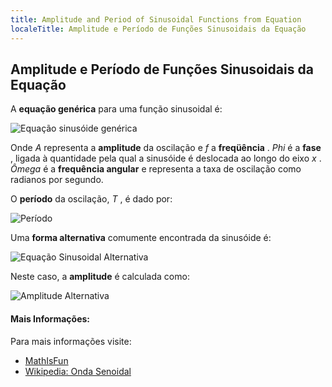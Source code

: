 ```yaml
---
title: Amplitude and Period of Sinusoidal Functions from Equation
localeTitle: Amplitude e Período de Funções Sinusoidais da Equação
---
```

## Amplitude e Período de Funções Sinusoidais da Equação

A **equação genérica** para uma função sinusoidal é:

![Equação sinusóide genérica](https://github.com/viso-gio/HostedImages/blob/master/GenericSinusoid.png?raw=true)

Onde _A_ representa a **amplitude** da oscilação e _f_ a **freqüência** . _Phi_ é a **fase** , ligada à quantidade pela qual a sinusóide é deslocada ao longo do eixo _x_ . _Ômega_ é a **frequência angular** e representa a taxa de oscilação como radianos por segundo.

O **período** da oscilação, _T_ , é dado por:

![Período](https://github.com/viso-gio/HostedImages/blob/master/PeriodFormula.png?raw=true)

Uma **forma alternativa** comumente encontrada da sinusóide é:

![Equação Sinusoidal Alternativa](https://github.com/viso-gio/HostedImages/blob/master/AlternativeSinusoid.png?raw=true)

Neste caso, a **amplitude** é calculada como:

![Amplitude Alternativa](https://github.com/viso-gio/HostedImages/blob/master/AlternativeAmplitude.png?raw=true)

#### Mais Informações:

Para mais informações visite:

*   [MathIsFun](https://www.mathsisfun.com/algebra/amplitude-period-frequency-phase-shift.html)
*   [Wikipedia: Onda Senoidal](https://en.wikipedia.org/wiki/Sine_wave)